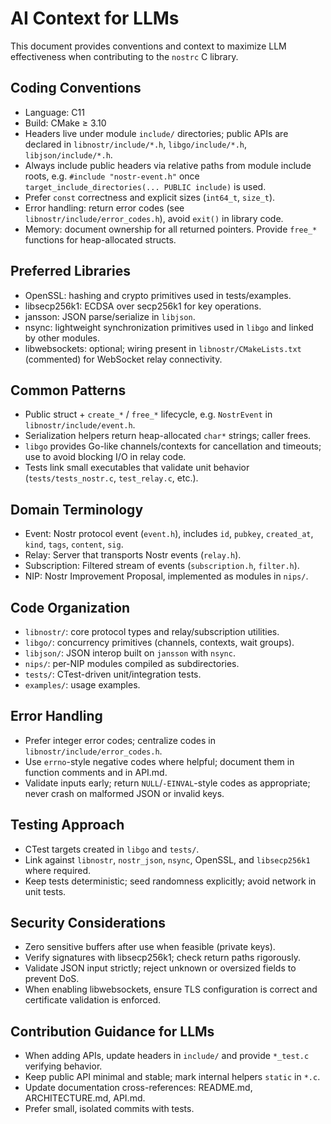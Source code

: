 # AI Context for LLMs

This document provides conventions and context to maximize LLM effectiveness when contributing to the `nostrc` C library.

## Coding Conventions

- Language: C11
- Build: CMake ≥ 3.10
- Headers live under module `include/` directories; public APIs are declared in `libnostr/include/*.h`, `libgo/include/*.h`, `libjson/include/*.h`.
- Always include public headers via relative paths from module include roots, e.g. `#include "nostr-event.h"` once `target_include_directories(... PUBLIC include)` is used.
- Prefer `const` correctness and explicit sizes (`int64_t`, `size_t`).
- Error handling: return error codes (see `libnostr/include/error_codes.h`), avoid `exit()` in library code.
- Memory: document ownership for all returned pointers. Provide `free_*` functions for heap-allocated structs.

## Preferred Libraries

- OpenSSL: hashing and crypto primitives used in tests/examples.
- libsecp256k1: ECDSA over secp256k1 for key operations.
- jansson: JSON parse/serialize in `libjson`.
- nsync: lightweight synchronization primitives used in `libgo` and linked by other modules.
- libwebsockets: optional; wiring present in `libnostr/CMakeLists.txt` (commented) for WebSocket relay connectivity.

## Common Patterns

- Public struct + `create_*` / `free_*` lifecycle, e.g. `NostrEvent` in `libnostr/include/event.h`.
- Serialization helpers return heap-allocated `char*` strings; caller frees.
- `libgo` provides Go-like channels/contexts for cancellation and timeouts; use to avoid blocking I/O in relay code.
- Tests link small executables that validate unit behavior (`tests/tests_nostr.c`, `test_relay.c`, etc.).

## Domain Terminology

- Event: Nostr protocol event (`event.h`), includes `id`, `pubkey`, `created_at`, `kind`, `tags`, `content`, `sig`.
- Relay: Server that transports Nostr events (`relay.h`).
- Subscription: Filtered stream of events (`subscription.h`, `filter.h`).
- NIP: Nostr Improvement Proposal, implemented as modules in `nips/`.

## Code Organization

- `libnostr/`: core protocol types and relay/subscription utilities.
- `libgo/`: concurrency primitives (channels, contexts, wait groups).
- `libjson/`: JSON interop built on `jansson` with `nsync`.
- `nips/`: per-NIP modules compiled as subdirectories.
- `tests/`: CTest-driven unit/integration tests.
- `examples/`: usage examples.

## Error Handling

- Prefer integer error codes; centralize codes in `libnostr/include/error_codes.h`.
- Use `errno`-style negative codes where helpful; document them in function comments and in API.md.
- Validate inputs early; return `NULL`/`-EINVAL`-style codes as appropriate; never crash on malformed JSON or invalid keys.

## Testing Approach

- CTest targets created in `libgo` and `tests/`.
- Link against `libnostr`, `nostr_json`, `nsync`, OpenSSL, and `libsecp256k1` where required.
- Keep tests deterministic; seed randomness explicitly; avoid network in unit tests.

## Security Considerations

- Zero sensitive buffers after use when feasible (private keys).
- Verify signatures with libsecp256k1; check return paths rigorously.
- Validate JSON input strictly; reject unknown or oversized fields to prevent DoS.
- When enabling libwebsockets, ensure TLS configuration is correct and certificate validation is enforced.

## Contribution Guidance for LLMs

- When adding APIs, update headers in `include/` and provide `*_test.c` verifying behavior.
- Keep public API minimal and stable; mark internal helpers `static` in `*.c`.
- Update documentation cross-references: README.md, ARCHITECTURE.md, API.md.
- Prefer small, isolated commits with tests.

